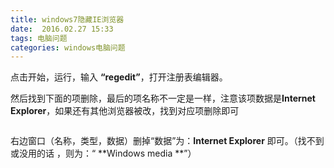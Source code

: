 ```yaml
---
title: windows7隐藏IE浏览器
date:  2016.02.27 15:33
tags: 电脑问题
categories: windows电脑问题
---
```


点击开始，运行，输入 **“regedit”**，打开注册表编辑器。

然后找到下面的项删除，最后的项名称不一定是一样，注意该项数据是**Internet Explorer**，如果还有其他浏览器被改，找到对应项删除即可

```HKEY_LOCAL_MACHINE\SOFTWARE\Microsoft\Windows\CurrentVersion\Explorer\Desktop\NameSpace\{FAC36FAA-6F1A-0EB6-A06D-841C1415FB7E}
```
右边窗口（名称，类型，数据）删掉“数据”为：**Internet Explorer** 即可。（找不到或没用的话 ，则为：“ **Windows media **”）

